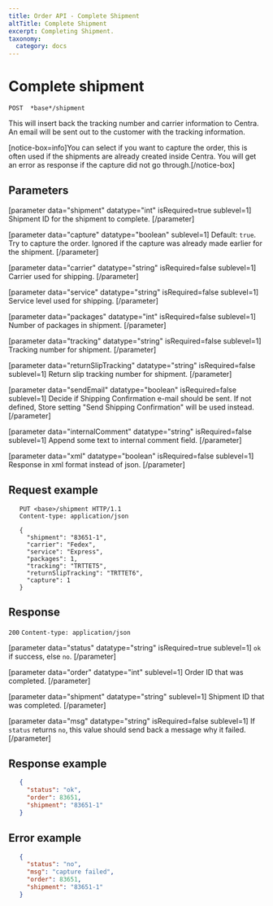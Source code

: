 ```yaml
---
title: Order API - Complete Shipment
altTitle: Complete Shipment
excerpt: Completing Shipment.
taxonomy:
  category: docs
---
```


# Complete shipment

```text
POST  *base*/shipment
```

This will insert back the tracking number and carrier information to Centra. An email will be sent out to the customer with the tracking information.

[notice-box=info]You can select if you want to capture the order, this is often used if the shipments are already created inside Centra. You will get an error as response if the capture did not go through.[/notice-box]

## Parameters

[parameter data="shipment" datatype="int" isRequired=true sublevel=1]
Shipment ID for the shipment to complete.
[/parameter]

[parameter data="capture" datatype="boolean" sublevel=1]
Default: ``true``. Try to capture the order. Ignored if the capture was already made earlier for the shipment.
[/parameter]

[parameter data="carrier" datatype="string" isRequired=false sublevel=1]
Carrier used for shipping.
[/parameter]

[parameter data="service" datatype="string" isRequired=false sublevel=1]
Service level used for shipping.
[/parameter]

[parameter data="packages" datatype="int" isRequired=false sublevel=1]
Number of packages in shipment.
[/parameter]

[parameter data="tracking" datatype="string" isRequired=false sublevel=1]
Tracking number for shipment.
[/parameter]

[parameter data="returnSlipTracking" datatype="string" isRequired=false sublevel=1]
Return slip tracking number for shipment.
[/parameter]

[parameter data="sendEmail" datatype="boolean" isRequired=false sublevel=1]
Decide if Shipping Confirmation e-mail should be sent. If not defined, Store setting "Send Shipping Confirmation" will be used instead.
[/parameter]

[parameter data="internalComment" datatype="string" isRequired=false sublevel=1]
Append some text to internal comment field.
[/parameter]

[parameter data="xml" datatype="boolean" isRequired=false sublevel=1]
Response in xml format instead of json.
[/parameter]

## Request example

```http request
   PUT <base>/shipment HTTP/1.1
   Content-type: application/json

   {
     "shipment": "83651-1",
     "carrier": "Fedex",
     "service": "Express",
     "packages": 1,
     "tracking": "TRTTET5",
     "returnSlipTracking": "TRTTET6",
     "capture": 1
   }
```

## Response

`200` `Content-type: application/json`

[parameter data="status" datatype="string" isRequired=true sublevel=1]
``ok`` if success, else ``no``.
[/parameter]

[parameter data="order" datatype="int" sublevel=1]
Order ID that was completed.
[/parameter]

[parameter data="shipment" datatype="string" sublevel=1]
Shipment ID that was completed.
[/parameter]

[parameter data="msg" datatype="string" isRequired=false sublevel=1]
If ``status`` returns ``no``, this value should send back a message why it failed.
[/parameter]

## Response example

```json
   {
     "status": "ok",
     "order": 83651,
     "shipment": "83651-1"
   }
```

## Error example

```json
   {
     "status": "no",
     "msg": "capture failed",
     "order": 83651,
     "shipment": "83651-1"
   }
```
